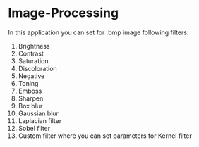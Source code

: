 # Image-Processing
In this application you can set for .bmp image following filters:
1. Brightness
2. Contrast
3. Saturation
4. Discoloration
5. Negative
6. Toning
7. Emboss
8. Sharpen
9. Box blur
10. Gaussian blur
11. Laplacian filter
12. Sobel filter
13. Custom filter where you can set parameters for Kernel filter
